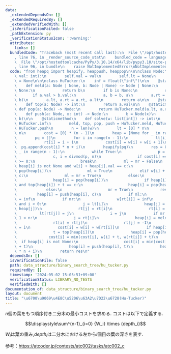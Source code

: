 ```yaml
---
data:
  _extendedDependsOn: []
  _extendedRequiredBy: []
  _extendedVerifiedWith: []
  _isVerificationFailed: false
  _pathExtension: py
  _verificationStatusIcon: ':warning:'
  attributes:
    links: []
  bundledCode: "Traceback (most recent call last):\n  File \"/opt/hostedtoolcache/PyPy/3.10.14/x64/lib/pypy3.10/site-packages/onlinejudge_verify/documentation/build.py\"\
    , line 76, in _render_source_code_stat\n    bundled_code = language.bundle(\n\
    \  File \"/opt/hostedtoolcache/PyPy/3.10.14/x64/lib/pypy3.10/site-packages/onlinejudge_verify/languages/python.py\"\
    , line 96, in bundle\n    raise NotImplementedError\nNotImplementedError\n"
  code: "from heapq import heapify, heappush, heappop\n\n\nclass Node:\n    def __init__(self,\
    \ val: int):\n        self.val = val\n        self.lt = None\n        self.rt\
    \ = None\n\n\nclass HuTucker:\n    inf = float(\"inf\")\n\n    @staticmethod\n\
    \    def meld(a: Node | None, b: Node | None) -> Node | None:\n        if a is\
    \ None:\n            return b\n        if b is None:\n            return a\n \
    \       if a.val > b.val:\n            a, b = b, a\n        a.rt = HuTucker.meld(a.rt,\
    \ b)\n        a.lt, a.rt = a.rt, a.lt\n        return a\n\n    @staticmethod\n\
    \    def top(a: Node) -> int:\n        return a.val\n\n    @staticmethod\n   \
    \ def pop(a: Node) -> Node:\n        return HuTucker.meld(a.lt, a.rt)\n\n    @staticmethod\n\
    \    def push(a: Node, x: int) -> Node:\n        b = Node(x)\n        return HuTucker.meld(a,\
    \ b)\n\n    @staticmethod\n    def solve(w: list[int]) -> int:\n        inf =\
    \ HuTucker.inf\n        meld, top, pop, push = HuTucker.meld, HuTucker.top, HuTucker.pop,\
    \ HuTucker.push\n        n = len(w)\n        lt = [0] * n\n        rt = [0] *\
    \ n\n        cost = [0] * (n - 1)\n        heap = [None for _ in range(n - 1)]\n\
    \        pq = []\n        for i in range(n - 1):\n            lt[i] = i - 1\n\
    \            rt[i] = i + 1\n            cost[i] = w[i] + w[i + 1]\n          \
    \  pq.append(cost[i] * n + i)\n        heapify(pq)\n        res = 0\n        for\
    \ _ in range(n - 1):\n            while True:\n                p = heappop(pq)\n\
    \                c, i = divmod(p, n)\n                if cost[i] == c and rt[i]\
    \ >= 0:\n                    break\n            ml = mr = False\n            if\
    \ heap[i] is not None and w[i] + heap[i].val == c:\n                heap[i] =\
    \ pop(heap[i])\n                ml = True\n            elif w[i] + w[rt[i]] ==\
    \ c:\n                ml = mr = True\n            else:\n                t = top(heap[i])\n\
    \                heap[i] = pop(heap[i])\n                if heap[i] is not None\
    \ and top(heap[i]) + t == c:\n                    heap[i] = pop(heap[i])\n   \
    \             else:\n                    mr = True\n            res += c\n   \
    \         heap[i] = push(heap[i], c)\n            if ml:\n                w[i]\
    \ = inf\n            if mr:\n                w[rt[i]] = inf\n            if ml\
    \ and i > 0:\n                j = lt[i]\n                heap[j] = meld(heap[i],\
    \ heap[j])\n                rt[j] = rt[i]\n                rt[i] = -1\n      \
    \          lt[rt[j]] = j\n                i = j\n            if mr and rt[i] +\
    \ 1 < n:\n                j = rt[i]\n                heap[i] = meld(heap[i], heap[j])\n\
    \                rt[i] = rt[j]\n                rt[j] = -1\n                lt[rt[i]]\
    \ = i\n            cost[i] = w[i] + w[rt[i]]\n            if heap[i] is not None:\n\
    \                t = top(heap[i])\n                heap[i] = pop(heap[i])\n  \
    \              cost[i] = min(cost[i], w[i] + t, w[rt[i]] + t)\n              \
    \  if heap[i] is not None:\n                    cost[i] = min(cost[i], top(heap[i])\
    \ + t)\n                heap[i] = push(heap[i], t)\n            heappush(pq, cost[i]\
    \ * n + i)\n        return res\n"
  dependsOn: []
  isVerificationFile: false
  path: data_structure/binary_search_tree/hu_tucker.py
  requiredBy: []
  timestamp: '2024-05-02 15:05:51+09:00'
  verificationStatus: LIBRARY_NO_TESTS
  verifiedWith: []
documentation_of: data_structure/binary_search_tree/hu_tucker.py
layout: document
title: "\u6700\u9069\u4E8C\u5206\u63A2\u7D22\u6728(Hu-Tucker)"
---
```


$n$個の葉をもつ順序付き二分木の最小コストを求める.
コストは以下で定義する.

$$\displaystyle\sum^{n-1}_{i=0} {W_i} \times {depth_i}$$

$W_i$は葉の重み,$depth_i$は二分木における左から$i$個目の葉の深さを表す.

参考：https://atcoder.jp/contests/atc002/tasks/atc002_c